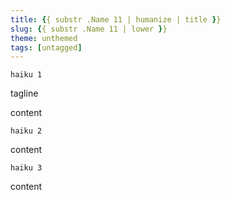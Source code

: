 ```yaml
---
title: {{ substr .Name 11 | humanize | title }}
slug: {{ substr .Name 11 | lower }}
theme: unthemed
tags: [untagged]
---
```


```
haiku 1
```

tagline

<!--more-->

content

```
haiku 2
```

content

```
haiku 3
```

content
